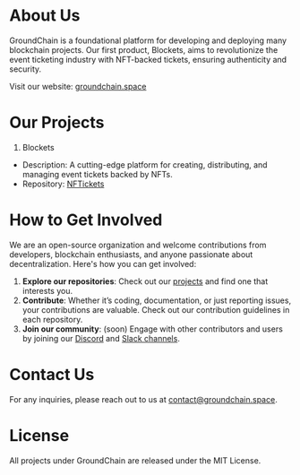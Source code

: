 # About Us

GroundChain is a foundational platform for developing and deploying many blockchain projects. Our first product, Blockets, aims to revolutionize the event ticketing industry with NFT-backed tickets, ensuring authenticity and security.

Visit our website: [groundchain.space](https://groundchain.space)

# Our Projects

1. Blockets

- Description: A cutting-edge platform for creating, distributing, and managing event tickets backed by NFTs.
- Repository: [NFTickets](https://github.com/groundchain/blockets)

# How to Get Involved

We are an open-source organization and welcome contributions from developers, blockchain enthusiasts, and anyone passionate about decentralization. Here's how you can get involved:

1. **Explore our repositories**: Check out our [projects](https://github.com/orgs/groundchain/repositories) and find one that interests you.
2. **Contribute**: Whether it’s coding, documentation, or just reporting issues, your contributions are valuable. Check out our contribution guidelines in each repository.
3. **Join our community**: (soon) Engage with other contributors and users by joining our [Discord](https://discord.com) and [Slack channels](https://slack.com).

# Contact Us

For any inquiries, please reach out to us at [contact@groundchain.space](email:contact@groundchain.space).

# License

All projects under GroundChain are released under the MIT License.
